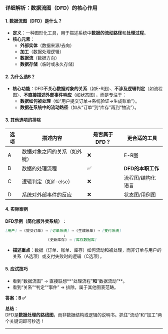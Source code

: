 
### ​**详细解析：数据流图（DFD）的核心作用**​

#### ​**1. 数据流图（DFD）是什么？​**​

- ​**定义**​：一种图形化工具，用于描述系统中**数据的流动路径**和**处理过程**。
- ​**核心元素**​：
    - ​**外部实体**​（数据来源/去向）
    - ​**加工**​（数据处理逻辑）
    - ​**数据流**​（数据方向）
    - ​**数据存储**​（临时或永久存储）

#### ​**2. 为什么选B？​**​

- ​**核心功能**​：DFD ​**不关心数据对象的关系**​（如E-R图）、**不涉及逻辑判定**​（如流程图）、**不直接描述外部事件响应**​（如状态图），而是专注于：
    - ​**数据如何被处理**​（如“用户提交订单→系统验证→生成账单”）。
    - ​**数据在系统中的流动路径**​（如从“订单”到“库存”再到“物流”）。

#### ​**3. 其他选项的排除**​

|选项|描述内容|是否属于DFD？|更合适的工具|
|---|---|---|---|
|A|数据对象之间的关系（如外键）|❌|E-R图|
|B|数据的处理流程|✅|​**DFD的本职工作**​|
|C|逻辑判定（如if-else）|❌|流程图/结构化语言|
|D|系统对外部事件的反应|❌|状态图/用例图|

#### ​**4. 实际案例**​

​**DFD示例（简化版外卖系统）​**​：

```markdown
[用户] → (提交订单) → [订单系统] → (生成账单) → [支付系统]  
                          ↓  
                   (更新库存) → [库存数据库]
```

- ​**描述重点**​：数据（订单、账单、库存）如何流动和被处理，而非订单与用户的关系（A选项）或支付失败时的逻辑（C选项）。

#### ​**5. 应试技巧**​

- 看到“数据流图” → 直接联想**​“处理流程”​**和**​“数据流动”​**。
- 看到“关系”“判定”“事件” → 排除，属于其他图表范畴。

​**答案：B ✅**​

​**总结**​：  
DFD是**数据处理的路线图**，而非数据结构或逻辑的说明书。抓住“流动”和“加工”两个关键词即可秒选！

---


